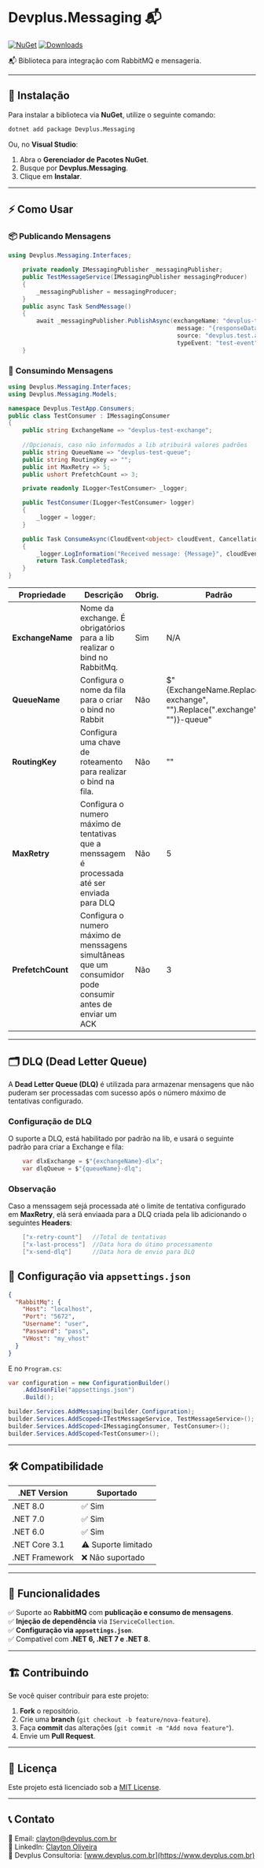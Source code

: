 # Devplus.Messaging 📬

[![NuGet](https://img.shields.io/nuget/v/Devplus.Messaging.svg)](https://www.nuget.org/packages/Devplus.Messaging/)
[![Downloads](https://img.shields.io/nuget/dt/Devplus.Messaging.svg)](https://www.nuget.org/packages/Devplus.Messaging/)

📬 Biblioteca para integração com RabbitMQ e mensageria.

---

## 🚀 Instalação

Para instalar a biblioteca via **NuGet**, utilize o seguinte comando:

```sh
dotnet add package Devplus.Messaging
```

Ou, no **Visual Studio**:

1. Abra o **Gerenciador de Pacotes NuGet**.
2. Busque por **Devplus.Messaging**.
3. Clique em **Instalar**.

---

## ⚡ Como Usar

### 📦 **Publicando Mensagens**

```csharp
using Devplus.Messaging.Interfaces;

    private readonly IMessagingPublisher _messagingPublisher;
    public TestMessageService(IMessagingPublisher messagingProducer)
    {
        _messagingPublisher = messagingProducer;
    }
    public async Task SendMessage()
    {
        await _messagingPublisher.PublishAsync(exchangeName: "devplus-test-exchange",
                                                message: "{responseData: \"Test message from TestMessageService\"}",
                                                source: "devplus.test.app",
                                                typeEvent: "test-event");
    }
```

### 📩 **Consumindo Mensagens**

```csharp
using Devplus.Messaging.Interfaces;
using Devplus.Messaging.Models;

namespace Devplus.TestApp.Consumers;
public class TestConsumer : IMessagingConsumer
{
    public string ExchangeName => "devplus-test-exchange";
    
    //Opcionais, caso não informados a lib atribuirá valores padrões
    public string QueueName => "devplus-test-queue";
    public string RoutingKey => "";
    public int MaxRetry => 5;
    public ushort PrefetchCount => 3;

    private readonly ILogger<TestConsumer> _logger;

    public TestConsumer(ILogger<TestConsumer> logger)
    {
        _logger = logger;
    }

    public Task ConsumeAsync(CloudEvent<object> cloudEvent, CancellationToken cancellationToken)
    {
        _logger.LogInformation("Received message: {Message}", cloudEvent.Data);
        return Task.CompletedTask;
    }
}
```
| Propriedade       | Descrição                                                              | Obrig. | Padrão |
| ----------------- | ---------------------------------------------------------------------- | ------ | ------ |
| **ExchangeName**  | Nome da exchange. É obrigatórios para a lib realizar o bind no RabbitMq.| Sim    | N/A |
| **QueueName**     | Configura o nome da fila para o criar o bind no Rabbit | Não | $"{ExchangeName.Replace("-exchange", "").Replace(".exchange", "")}-queue"|
| **RoutingKey**    | Configura uma chave de roteamento para realizar o bind na fila.        | Não    | "" |
| **MaxRetry**      | Configura o numero máximo de tentativas que a menssagem é processada até ser enviada para DLQ | Não    |    5   | 
| **PrefetchCount** | Configura o numero máximo de menssagens simultâneas que um consumidor pode consumir antes de enviar um ACK | Não    | 3 |

---

## 🗂 **DLQ (Dead Letter Queue)**

A **Dead Letter Queue (DLQ)** é utilizada para armazenar mensagens que não puderam ser processadas com sucesso após o número máximo de tentativas configurado.

### Configuração de DLQ

O suporte a DLQ, está habilitado por padrão na lib, e usará o seguinte padrão para criar a Exchange e fila:

```csharp
    var dlxExchange = $"{exchangeName}-dlx";
    var dlqQueue = $"{queueName}-dlq";
```

### Observação

Caso a menssagem sejá processada até o limite de tentativa configurado em **MaxRetry**, elá será enviaada para a DLQ criada pela lib adicionando o seguintes **Headers**:

```csharp
    ["x-retry-count"]   //Total de tentativas
    ["x-last-process"]  //Data hora do útimo processamento
    ["x-send-dlq"]      //Data hora de envio para DLQ
```

## 🔧 **Configuração via `appsettings.json`**

```json
{
  "RabbitMq": {
    "Host": "localhost",
    "Port": "5672",
    "Username": "user",
    "Password": "pass",
    "VHost": "my_vhost"
  }
}
```

E no `Program.cs`:

```csharp
var configuration = new ConfigurationBuilder()
    .AddJsonFile("appsettings.json")
    .Build();

builder.Services.AddMessaging(builder.Configuration);
builder.Services.AddScoped<ITestMessageService, TestMessageService>();
builder.Services.AddScoped<IMessagingConsumer, TestConsumer>();
builder.Services.AddScoped<TestConsumer>();

```

---

## 🛠 **Compatibilidade**

| .NET Version   | Suportado           |
| -------------- | ------------------- |
| .NET 8.0       | ✅ Sim              |
| .NET 7.0       | ✅ Sim              |
| .NET 6.0       | ✅ Sim              |
| .NET Core 3.1  | ⚠️ Suporte limitado |
| .NET Framework | ❌ Não suportado    |

---

## 📌 **Funcionalidades**

✅ Suporte ao **RabbitMQ** com **publicação e consumo de mensagens**.  
✅ **Injeção de dependência** via `IServiceCollection`.  
✅ **Configuração via `appsettings.json`**.  
✅ Compatível com **.NET 6, .NET 7 e .NET 8**.

---

## 🏗 **Contribuindo**

Se você quiser contribuir para este projeto:

1. **Fork** o repositório.
2. Crie uma **branch** (`git checkout -b feature/nova-feature`).
3. Faça **commit** das alterações (`git commit -m "Add nova feature"`).
4. Envie um **Pull Request**.

---

## 📄 **Licença**

Este projeto está licenciado sob a [MIT License](LICENSE).

---

## 📞 **Contato**

📧 Email: [clayton@devplus.com.br](mailto:clayton@devplus.com.br)  
🔗 LinkedIn: [Clayton Oliveira](https://www.linkedin.com/in/clayton-oliveira-7929b121/)  
🚀 Devplus Consultoria: [www.devplus.com.br](https://www.devplus.com.br)

